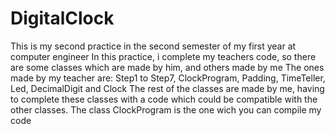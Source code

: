 # DigitalClock
This is my second practice in the second semester of my first year at computer engineer
In this practice, i complete my teachers code, so there are some classes which are made by him, and others made by me
The ones made by my teacher are: Step1 to Step7, ClockProgram, Padding, TimeTeller, Led, DecimalDigit and Clock
The rest of the classes are made by me, having to complete these classes with a code which could be compatible with the other classes.
The class ClockProgram is the one wich you can compile my code
